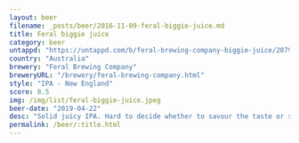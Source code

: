 ```yaml
---
layout: beer
filename: _posts/beer/2016-11-09-feral-biggie-juice.md
title: Feral biggie juice
category: beer
untappd: "https://untappd.com/b/feral-brewing-company-biggie-juice/2079327"
country: "Australia"
brewery: "Feral Brewing Company"
breweryURL: "/brewery/feral-brewing-company.html"
style: "IPA - New England"
score: 8.5
img: /img/list/feral-biggie-juice.jpeg
beer-date: "2019-04-22"
desc: "Solid juicy IPA. Hard to decide whether to savour the taste or smash it down"
permalink: /beer/:title.html
---
```

